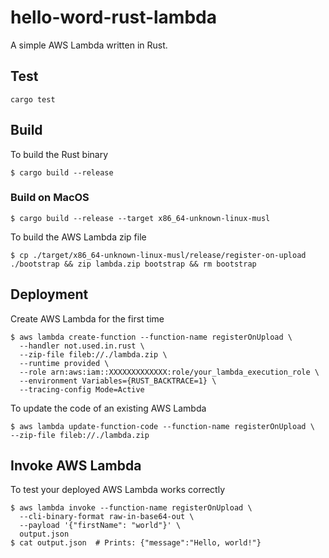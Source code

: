 # hello-word-rust-lambda

A simple AWS Lambda written in Rust.

## Test

```commandline
cargo test
```

## Build

To build the Rust binary

```commandline
$ cargo build --release
```

### Build on MacOS

```commandline
$ cargo build --release --target x86_64-unknown-linux-musl
```

To build the AWS Lambda zip file

```commandline
$ cp ./target/x86_64-unknown-linux-musl/release/register-on-upload ./bootstrap && zip lambda.zip bootstrap && rm bootstrap
```

## Deployment

Create AWS Lambda for the first time

```commandline
$ aws lambda create-function --function-name registerOnUpload \
  --handler not.used.in.rust \
  --zip-file fileb://./lambda.zip \
  --runtime provided \
  --role arn:aws:iam::XXXXXXXXXXXXX:role/your_lambda_execution_role \
  --environment Variables={RUST_BACKTRACE=1} \
  --tracing-config Mode=Active
```

To update the code of an existing AWS Lambda

```commandline
$ aws lambda update-function-code --function-name registerOnUpload \
--zip-file fileb://./lambda.zip
```

## Invoke AWS Lambda

To test your deployed AWS Lambda works correctly

```commandline
$ aws lambda invoke --function-name registerOnUpload \
  --cli-binary-format raw-in-base64-out \
  --payload '{"firstName": "world"}' \
  output.json
$ cat output.json  # Prints: {"message":"Hello, world!"}
```
